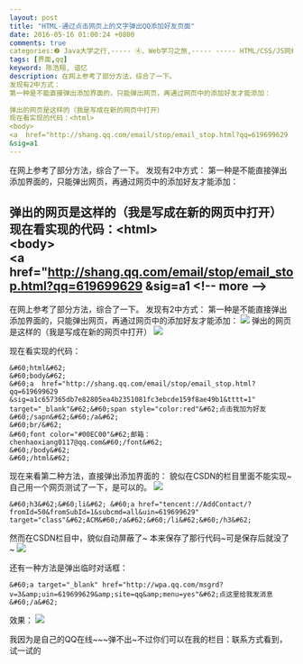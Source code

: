 ```yaml
---
layout: post
title: "HTML-通过点击网页上的文字弹出QQ添加好友页面"
date: 2016-05-16 01:00:24 +0800
comments: true
categories:❷ Java大学之行,----- ④、Web学习之旅,----- ----- HTML/CSS/JS网络编程
tags: [界面,qq]
keyword: 陈浩翔, 谙忆
description: 在网上参考了部分方法，综合了一下。 
发现有2中方式： 
第一种是不能直接弹出添加界面的，只能弹出网页，再通过网页中的添加好友才能添加： 
 
弹出的网页是这样的（我是写成在新的网页中打开） 
现在看实现的代码：<html>  
<body>  
<a  href="http://shang.qq.com/email/stop/email_stop.html?qq=619699629
&sig=a1 
---
```



在网上参考了部分方法，综合了一下。 
发现有2中方式： 
第一种是不能直接弹出添加界面的，只能弹出网页，再通过网页中的添加好友才能添加： 
 
弹出的网页是这样的（我是写成在新的网页中打开） 
现在看实现的代码：&#60;html&#62;  
&#60;body&#62;  
&#60;a  href="http://shang.qq.com/email/stop/email_stop.html?qq=619699629
&sig=a1
&#60;!-- more --&#62;
----------

在网上参考了部分方法，综合了一下。
发现有2中方式：
第一种是不能直接弹出添加界面的，只能弹出网页，再通过网页中的添加好友才能添加：
![](http://img.blog.csdn.net/20160516004030464)
弹出的网页是这样的（我是写成在新的网页中打开）
![](http://img.blog.csdn.net/20160516004109702)

现在看实现的代码：

```
&#60;html&#62;  
&#60;body&#62;  
&#60;a  href="http://shang.qq.com/email/stop/email_stop.html?qq=619699629
&sig=a1c657365db7e82805ea4b2351081fc3ebcde159f8ae49b1&tttt=1" 
target="_blank"&#62;&#60;span style="color:red"&#62;点击我加为好友&#60;/sapn&#62;&#60;/a&#62;
&#60;br/&#62;
&#60;font color="#00EC00"&#62;邮箱：chenhaoxiang0117@qq.com&#60;/font&#62;
&#60;/body&#62;  
&#60;/html&#62;  
```

现在来看第二种方法，直接弹出添加界面的：
貌似在CSDN的栏目里面不能实现~
自己用一个网页测试了一下，是可以的。
![](http://img.blog.csdn.net/20160516005750318)

```
&#60;h3&#62;&#60;li&#62; &#60;a href="tencent://AddContact/?fromId=50&fromSubId=1&subcmd=all&uin=619699629" target="class"&#62;ACM&#60;/a&#62;&#60;/li&#62;&#60;/h3&#62;
```
然而在CSDN栏目中，貌似自动屏蔽了~
本来保存了那行代码~可是保存后就没了~
![](http://img.blog.csdn.net/20160516005842834)


还有一种方法是弹出临时对话框：

```
&#60;a target="_blank" href="http://wpa.qq.com/msgrd?v=3&amp;uin=619699629&amp;site=qq&amp;menu=yes"&#62;点这里给我发消息&#60;/a&#62;
```
效果：
![](http://img.blog.csdn.net/20160516012613725)

我因为是自己的QQ在线~~~弹不出~不过你们可以在我的栏目：联系方式看到，试一试的